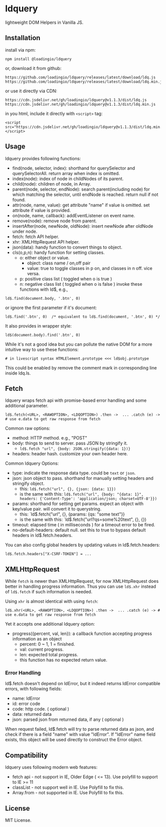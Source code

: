 # ldquery

lightweight DOM Helpers in Vanilla JS.


## Installation

install via npm:

    npm install @loadingio/ldquery

or, download it from github:

    https://github.com/loadingio/ldquery/releases/latest/download/ldq.js
    https://github.com/loadingio/ldquery/releases/latest/download/ldq.min.js

or use it directly via CDN:

    https://cdn.jsdelivr.net/gh/loadingio/ldquery@v1.1.3/dist/ldq.js
    https://cdn.jsdelivr.net/gh/loadingio/ldquery@v1.1.3/dist/ldq.min.js


in you html, include it directly with `<script>` tag:

    <script src="https://cdn.jsdelivr.net/gh/loadingio/ldquery@v1.1.3/dist/ldq.min.js"></script>


## Usage

ldquery provides following functions:

 * find(node, selector, index):
   shorthand for querySelector and querySelectorAll. return array when index is omitted.
 * index(node): index of node in childNodes of its parent.
 * child(node): children of node, in Array.
 * parent(node, selector, endNode):
   search parent(including node) for which matching the selector, until endNode is reached. return null if not found.
 * attr(node, name, value): get attribute "name" if value is omitted. set attribute if value is provided.
 * on(node, name, callback): addEventListener on event name.
 * remove(node): remove node from parent.
 * insertAfter(node, newNode, oldNode): insert newNode after oldNode under node.
 * fetch: fetch API helper. 
 * xhr: XMLHttpRequest API helper.
 * json(data): handy function to convert things to object.
 * cls(o,p,n): handy function for setting classes.
   - o: either object or value. 
     - object: class name / on,off pair
     - value: true to toggle classes in p on, and classes in n off. vice versa.
   - p: positive class list ( toggled when o is true )
   - n: negative class list ( toggled when o is false )
invoke these functions with ld$, e.g., 

`
    ld$.find(document.body, '.btn', 0) 
`

or ignore the first parameter if it's document:

`
    ld$.find('.btn', 0)  /* equivalent to ld$.find(document, '.btn', 0) */
`


It also provides in wrapper style:

`
    ld$(document.body).find('.btn', 0)
`


While it's not a good idea but you can pollute the native DOM for a more intuitive way to use these functions:

`
    # in livescript syntax
    HTMLElement.prototype <<< ld$obj.prototype
`

This could be enabled by remove the comment mark in corresponding line inside ldq.ls.



## Fetch

ldquery wraps fetch api with promise-based error handling and some additional parameter.

`
    ld$.fetch(<URL>, <RAWOPTION>, <LDQOPTION>)
      .then ->  ...
      .catch (e) -> # use e.data to get raw response from fetch
`

Common raw options:

 * method: HTTP method. e.g., "POST"
 * body: things to send to server. pass JSON by stringify it.
   - `ld$.fetch "url", {body: JSON.stringify({data: 1})}`
 * headers: header hash. customize your own header here.

Common ldquery Options:

 * type: indicate the response data type. could be `text` or `json`.
 * json: json object to pass. shorthand for manually setting headers and stringify object.
   - this:
     `ld$.fetch("url", {}, {json: {data: 1}})`
   - is the same with this:
     `ld$.fetch("url", {body: "{data: 1}", headers: {'Content-Type': 'application/json; charset=UTF-8'}})`
 * params: shorthand for setting get params. expect an object with key/value pair. will convert it to querystring.
   - this:
     `ld$.fetch("url", {}, {params: {qs: "some text"}}
   - is the same with this:
     `ld$.fetch("url?qs=some%20text", {}, {})
 * timeout: elapsed time ( in milliseconds ) for a timeout error to be fired.
 * no-default-headers: default null. set this to true to bypass default headers in ld$.fetch.headers.


You can also config global headers by updating values in ld$.fetch.headers:

`
    ld$.fetch.headers["X-CSRF-TOKEN"] = ...
`

## XMLHttpRequest

While `fetch` is newer than XMLHttpRequest, for now XMLHttpRequest does better in handling progress information. Thus you can use `ld$.xhr` instead of `ld$.fetch` if such information is needed.

Using `xhr` is almost identical with using `fetch`:

`
    ld$.xhr(<URL>, <RAWOPTION>, <LDQOPTION>)
      .then ->  ...
      .catch (e) -> # use e.data to get raw response from fetch
`

Yet it accepts one additional ldquery option:

 * progress({percent, val, len}): a callback function accepting progress information as an object
   - percent: 0 ~ 1, 1 = finished.
   - val: current progress.
   - len: expected total progress.
   - this function has no expected return value.


### Error Handling

ld$.fetch doesn't depend on ldError, but it indeed returns ldError compatible errors, with following fields:

 * name: ldError
 * id: error code
 * code: http code. ( optional )
 * data: returned data
 * json: parsed json from returned data, if any ( optional )

When request failed, ld$.fetch will try to parse returned data as json, and check if there is a field "name" with value "ldError". If "ldError" name field exists, this object will be used directly to construct the Error object.


## Compatibility

ldquery uses following modern web features:

 * fetch api - not support in IE, Older Edge ( <= 13). Use polyfill to support to IE >= 11
 * classList - not support well in IE. Use Polyfill to fix this.
 * Array.from - not supported in IE. Use Polyfill to fix this.


## License

MIT License.
